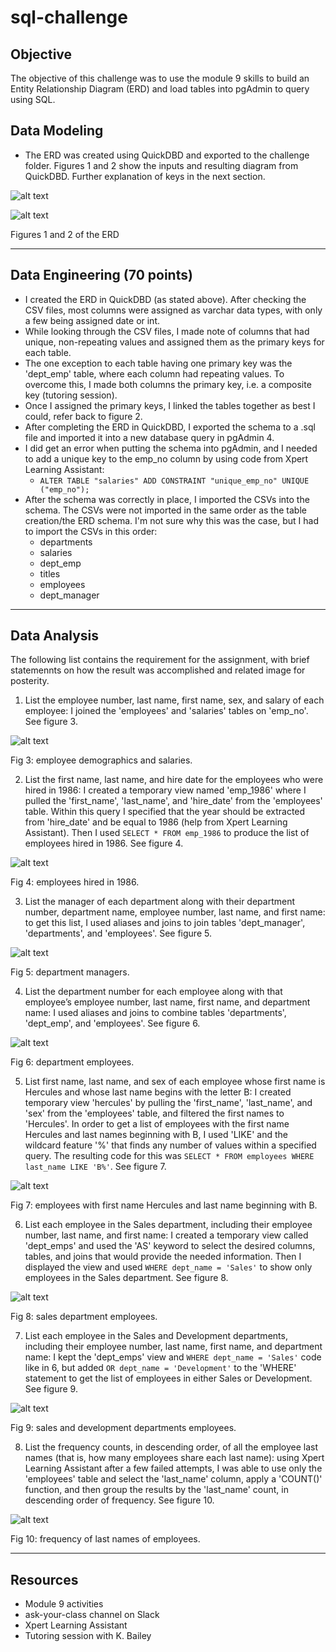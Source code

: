 # sql-challenge

## Objective
The objective of this challenge was to use the module 9 skills to build an Entity Relationship Diagram (ERD) and load tables into pgAdmin to query using SQL.

## Data Modeling
* The ERD was created using QuickDBD and exported to the challenge folder. Figures 1 and 2 show the inputs and resulting diagram from QuickDBD. Further explanation of keys in the next section.

![alt text](ERD_screenshots/09_ERD_QuickDBD.png)

![alt text](ERD_screenshots/09_QuickDBD_table_relationships.png)

Figures 1 and 2 of the ERD

---------------------------------
## Data Engineering (70 points)
* I created the ERD in QuickDBD (as stated above). After checking the CSV files, most columns were assigned as varchar data types, with only a few being assigned date or int.
* While looking through the CSV files, I made note of columns that had unique, non-repeating values and assigned them as the primary keys for each table.
* The one exception to each table having one primary key was the 'dept_emp' table, where each column had repeating values. To overcome this, I made both columns the primary key, i.e. a composite key (tutoring session).
* Once I assigned the primary keys, I linked the tables together as best I could, refer back to figure 2.
* After completing the ERD in QuickDBD, I exported the schema to a .sql file and imported it into a new database query in pgAdmin 4.
* I did get an error when putting the schema into pgAdmin, and I needed to add a unique key to the emp_no column by using code from Xpert Learning Assistant:
    * `ALTER TABLE "salaries" ADD CONSTRAINT "unique_emp_no" UNIQUE ("emp_no");`
* After the schema was correctly in place, I imported the CSVs into the schema. The CSVs were not imported in the same order as the table creation/the ERD schema. I'm not sure why this was the case, but I had to import the CSVs in this order:
    * departments
    * salaries
    * dept_emp
    * titles
    * employees
    * dept_manager

---------------------------------
## Data Analysis
The following list contains the requirement for the assignment, with brief statemennts on how the result was accomplished and related image for posterity.
1. List the employee number, last name, first name, sex, and salary of each employee: I joined the 'employees' and 'salaries' tables on 'emp_no'. See figure 3.

![alt text](query_screenshots/01_analysis.png)

Fig 3: employee demographics and salaries.

2. List the first name, last name, and hire date for the employees who were hired in 1986: I created a temporary view named 'emp_1986' where I pulled the 'first_name', 'last_name', and 'hire_date' from the 'employees' table. Within this query I specified that the year should be extracted from 'hire_date' and be equal to 1986 (help from Xpert Learning Assistant). Then I used `SELECT * FROM emp_1986` to produce the list of employees hired in 1986. See figure 4.

![alt text](query_screenshots/02_1986.png)

Fig 4: employees hired in 1986.

3. List the manager of each department along with their department number, department name, employee number, last name, and first name: to get this list, I used aliases and joins to join tables 'dept_manager', 'departments', and 'employees'. See figure 5.

![alt text](query_screenshots/03_dept_managers.png)

Fig 5: department managers.

4. List the department number for each employee along with that employee’s employee number, last name, first name, and department name: I used aliases and joins to combine tables 'departments', 'dept_emp', and 'employees'. See figure 6.

![alt text](query_screenshots/04_dept_employees.png)

Fig 6: department employees.

5. List first name, last name, and sex of each employee whose first name is Hercules and whose last name begins with the letter B: I created temporary view 'hercules' by pulling the 'first_name', 'last_name', and 'sex' from the 'employees' table, and filtered the first names to 'Hercules'. In order to get a list of employees with the first name Hercules and last names beginning with B, I used 'LIKE' and the wildcard feature '%' that finds any number of values within a specified query. The resulting code for this was `SELECT * FROM employees WHERE last_name LIKE 'B%'`. See figure 7.

![alt text](query_screenshots/05_hercules_b.png)

Fig 7: employees with first name Hercules and last name beginning with B.

6. List each employee in the Sales department, including their employee number, last name, and first name: I created a temporary view called 'dept_emps' and used the 'AS' keyword to select the desired columns, tables, and joins that would provide the needed information. Then I displayed the view and used `WHERE dept_name = 'Sales'` to show only employees in the Sales department. See figure 8.

![alt text](query_screenshots/06_sales_dept.png)

Fig 8: sales department employees.

7. List each employee in the Sales and Development departments, including their employee number, last name, first name, and department name: I kept the 'dept_emps' view and `WHERE dept_name = 'Sales'` code like in 6, but added `OR dept_name = 'Development'` to the 'WHERE' statement to get the list of employees in either Sales or Development. See figure 9.

![alt text](query_screenshots/07_sales_dev.png)

Fig 9: sales and development departments employees.

8. List the frequency counts, in descending order, of all the employee last names (that is, how many employees share each last name): using Xpert Learning Assistant after a few failed attempts, I was able to use only the 'employees' table and select the 'last_name' column, apply a 'COUNT()' function, and then group the results by the 'last_name' count, in descending order of frequency. See figure 10.

![alt text](query_screenshots/08_name_freq.png)

Fig 10: frequency of last names of employees.

---------------------------------
## Resources
* Module 9 activities
* ask-your-class channel on Slack
* Xpert Learning Assistant
* Tutoring session with K. Bailey

